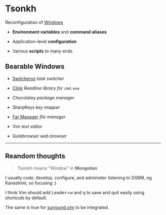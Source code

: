# Tsonkh

Reconfiguration of [Windows](https://en.wikipedia.org/wiki/Microsoft_Windows)

* **Environment variables** and **command aliases**

* Application-level **configuration**

* Various **scripts** to many ends

## Bearable Windows

* [Switcheroo](https://github.com/kvakulo/Switcheroo) *task switcher*
* [Clink](https://github.com/mridgers/clink) *Readline library for `cmd.exe`* 

* Chocolatey *package manager*
* SharpKeys *key mapper*
* [Far Manager](http://farmanager.com/) *file manager*
* Vim *text editor*
* Qutebrowser *web browser*

---

## Reandom thoughts

> Tsonkh means "Window" in **Mongolian**

I usually code, develop, configure, and administer listening to DSBM, eg Kanashimi, so focusing :)

I think Vim should add <kbd>Leader</kbd>+<kbd>w</kbd> and <kbd>q</kbd> to save and quit easily using shortcuts by default.

The same is true for [surround.vim](https://github.com/tpope/vim-surround) to be integrated.
